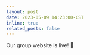 ```yaml
---
layout: post
date: 2023-05-09 14:23:00-CST
inline: true
related_posts: false
---
```


Our group website is live! 🎉
